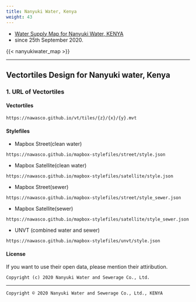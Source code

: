 ```yaml
---
title: Nanyuki Water, Kenya
weight: 43
---
```


- [Water Supply Map for Nanyuki Water, KENYA](https://nawasco.github.io/mapboxgljs/)
- since 25th September 2020.

{{< nanyukiwater_map >}}

---
## Vectortiles Design for Nanyuki water, Kenya

### 1. URL of Vectortiles
#### Vectortiles
```
https://nawasco.github.io/vt/tiles/{z}/{x}/{y}.mvt
```

#### Stylefiles
- Mapbox Street(clean water)
```
https://nawasco.github.io/mapbox-stylefiles/street/style.json
```
- Mapbox Satellite(clean water)
```
https://nawasco.github.io/mapbox-stylefiles/satellite/style.json
```
- Mapbox Street(sewer)
```
https://nawasco.github.io/mapbox-stylefiles/street/style_sewer.json
```
- Mapbox Satellite(sewer)
```
https://nawasco.github.io/mapbox-stylefiles/satellite/style_sewer.json
```
- UNVT (combined water and sewer)
```
https://nawasco.github.io/mapbox-stylefiles/unvt/style.json
```

#### License
If you want to use their open data, please mention their attiribution. 

```
Copyright (c) 2020 Nanyuki Water and Sewerage Co., Ltd.
```

---
`Copyright © 2020 Nanyuki Water and Sewerage Co., Ltd., KENYA`